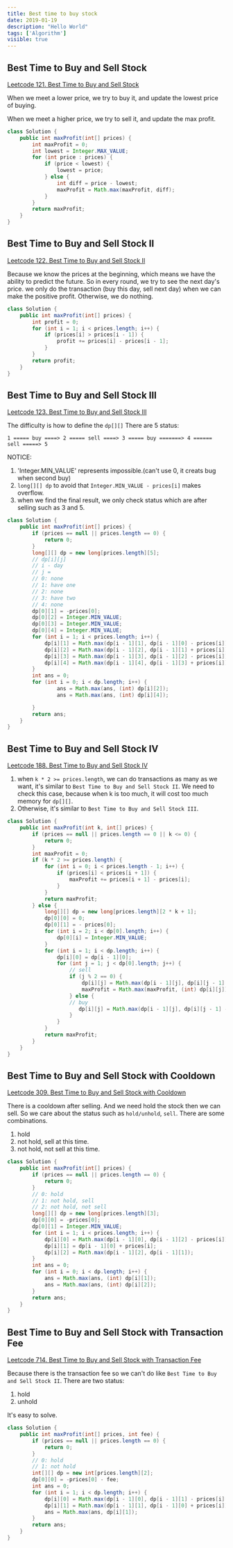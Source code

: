 ```yaml
---
title: Best time to buy stock 
date: 2019-01-19
description: "Hello World"
tags: ['Algorithm']
visible: true
---
```


## Best Time to Buy and Sell Stock

[Leetcode 121. Best Time to Buy and Sell Stock](https://leetcode.com/problems/best-time-to-buy-and-sell-stock/)

When we meet a lower price, we try to buy it, and update the lowest price of buying.

When we meet a higher price, we try to sell it, and update the max profit.
```java
class Solution {
    public int maxProfit(int[] prices) {
        int maxProfit = 0;
        int lowest = Integer.MAX_VALUE;
        for (int price : prices) {
            if (price < lowest) {
                lowest = price;
            } else {
                int diff = price - lowest;
                maxProfit = Math.max(maxProfit, diff);
            }
        }
        return maxProfit;
    }
}
```
## Best Time to Buy and Sell Stock II
[Leetcode 122. Best Time to Buy and Sell Stock II](https://leetcode.com/problems/best-time-to-buy-and-sell-stock-ii/)

Because we know the prices at the beginning, which means we have the ability to predict the future. So in every round, we try to see the next day's price. we only do the transaction (buy this day, sell next day) when we can make the positive profit. Otherwise, we do nothing.

```java
class Solution {
    public int maxProfit(int[] prices) {
        int profit = 0;
        for (int i = 1; i < prices.length; i++) {
            if (prices[i] > prices[i - 1]) {
                profit += prices[i] - prices[i - 1];
            }
        }
        return profit;
    }
}
```

## Best Time to Buy and Sell Stock III
[Leetcode 123. Best Time to Buy and Sell Stock III](https://leetcode.com/problems/best-time-to-buy-and-sell-stock-iii/)

The difficulty is how to define the `dp[][]`
There are 5 status:
```
1 ===== buy ====> 2 ===== sell ====> 3 ===== buy =======> 4 ====== sell =====> 5
```
NOTICE:
1. 'Integer.MIN_VALUE' represents impossible.(can't use 0, it creats bug when second buy)
2. `long[][] dp` to avoid that `Integer.MIN_VALUE - prices[i]` makes overflow.
3. when we find the final result, we only check status which are after selling such as 3 and 5.
   
```java
class Solution {
    public int maxProfit(int[] prices) {
        if (prices == null || prices.length == 0) {
            return 0;
        }
        long[][] dp = new long[prices.length][5];
        // dp[i][j]
        // i - day
        // j = 
        // 0: none 
        // 1: have one 
        // 2: none 
        // 3: have two
        // 4: none
        dp[0][1] = -prices[0];
        dp[0][2] = Integer.MIN_VALUE;
        dp[0][3] = Integer.MIN_VALUE;
        dp[0][4] = Integer.MIN_VALUE;  
        for (int i = 1; i < prices.length; i++) {
            dp[i][1] = Math.max(dp[i - 1][1], dp[i - 1][0] - prices[i]);
            dp[i][2] = Math.max(dp[i - 1][2], dp[i - 1][1] + prices[i]);
            dp[i][3] = Math.max(dp[i - 1][3], dp[i - 1][2] - prices[i]);
            dp[i][4] = Math.max(dp[i - 1][4], dp[i - 1][3] + prices[i]);
        }
        int ans = 0;
        for (int i = 0; i < dp.length; i++) {
                ans = Math.max(ans, (int) dp[i][2]);
                ans = Math.max(ans, (int) dp[i][4]);

        }
        return ans;
    }
}
```

## Best Time to Buy and Sell Stock IV
[Leetcode 188. Best Time to Buy and Sell Stock IV](https://leetcode.com/problems/best-time-to-buy-and-sell-stock-iv/)

1. when `k * 2 >= prices.length`, we can do transactions as many as we want, it's similar to `Best Time to Buy and Sell Stock II`. We need to check this case, because when k is too much, it will cost too much memory for `dp[][]`.
2. Otherwise, it's similar to `Best Time to Buy and Sell Stock III`.
   
```java
class Solution {
    public int maxProfit(int k, int[] prices) {
        if (prices == null || prices.length == 0 || k <= 0) {
            return 0;
        }
        int maxProfit = 0;
        if (k * 2 >= prices.length) {
            for (int i = 0; i < prices.length - 1; i++) {
                if (prices[i] < prices[i + 1]) {
                    maxProfit += prices[i + 1] - prices[i];
                }
            }
            return maxProfit;
        } else {
            long[][] dp = new long[prices.length][2 * k + 1];
            dp[0][0] = 0;
            dp[0][1] = - prices[0];
            for (int i = 2; i < dp[0].length; i++) {
                dp[0][i] = Integer.MIN_VALUE;
            }
            for (int i = 1; i < dp.length; i++) {
                dp[i][0] = dp[i - 1][0];
                for (int j = 1; j < dp[0].length; j++) {
                    // sell
                    if (j % 2 == 0) {
                        dp[i][j] = Math.max(dp[i - 1][j], dp[i][j - 1] + prices[i]);
                        maxProfit = Math.max(maxProfit, (int) dp[i][j]);
                    } else {
                    // buy
                       dp[i][j] = Math.max(dp[i - 1][j], dp[i][j - 1] - prices[i]); 
                    }
                }
            }
            return maxProfit;
        }
    }
}
```

## Best Time to Buy and Sell Stock with Cooldown
[Leetcode 309. Best Time to Buy and Sell Stock with Cooldown](https://leetcode.com/problems/best-time-to-buy-and-sell-stock-with-cooldown/)

There is a cooldown after selling. And we need hold the stock then we can sell. So we care about the status such as `hold/unhold`, `sell`. There are some combinations.
1. hold
2. not hold, sell at this time.
3. not hold, not sell at this time.
   
```java
class Solution {
    public int maxProfit(int[] prices) {
        if (prices == null || prices.length == 0) {
            return 0;
        }
        // 0: hold
        // 1: not hold, sell
        // 2: not hold, not sell
        long[][] dp = new long[prices.length][3];
        dp[0][0] = -prices[0];
        dp[0][1] = Integer.MIN_VALUE;
        for (int i = 1; i < prices.length; i++) {
            dp[i][0] = Math.max(dp[i - 1][0], dp[i - 1][2] - prices[i]);
            dp[i][1] = dp[i - 1][0] + prices[i];
            dp[i][2] = Math.max(dp[i - 1][2], dp[i - 1][1]);
        }
        int ans = 0;
        for (int i = 0; i < dp.length; i++) {
            ans = Math.max(ans, (int) dp[i][1]);
            ans = Math.max(ans, (int) dp[i][2]);
        }
        return ans;
    }
}
```

## Best Time to Buy and Sell Stock with Transaction Fee
[Leetcode 714. Best Time to Buy and Sell Stock with Transaction Fee](https://leetcode.com/problems/best-time-to-buy-and-sell-stock-with-transaction-fee/)

Because there is the transaction fee so we can't do like `Best Time to Buy and Sell Stock II`. There are two status:
1. hold
2. unhold

It's easy to solve.

```java
class Solution {
    public int maxProfit(int[] prices, int fee) {
        if (prices == null || prices.length == 0) {
            return 0;
        }
        // 0: hold
        // 1: not hold
        int[][] dp = new int[prices.length][2];
        dp[0][0] = -prices[0] - fee;
        int ans = 0;
        for (int i = 1; i < dp.length; i++) {
            dp[i][0] = Math.max(dp[i - 1][0], dp[i - 1][1] - prices[i] - fee);
            dp[i][1] = Math.max(dp[i - 1][1], dp[i - 1][0] + prices[i]);
            ans = Math.max(ans, dp[i][1]);
        }
        return ans;
    }
}
```